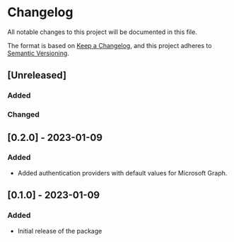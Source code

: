 # Changelog

All notable changes to this project will be documented in this file.

The format is based on [Keep a Changelog](https://keepachangelog.com/en/1.0.0/),
and this project adheres to [Semantic Versioning](https://semver.org/spec/v2.0.0.html).

## [Unreleased]

### Added

### Changed

## [0.2.0] - 2023-01-09

### Added

- Added authentication providers with default values for Microsoft Graph.

## [0.1.0] - 2023-01-09

### Added

- Initial release of the package
